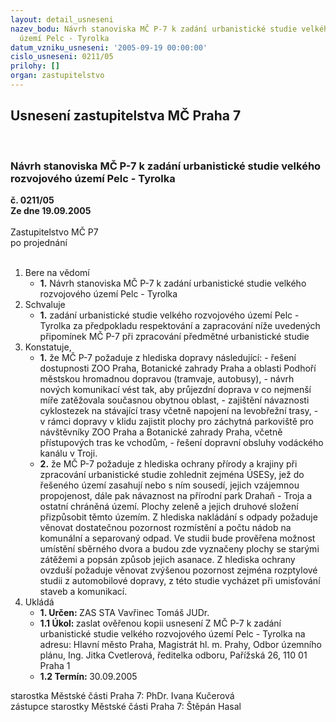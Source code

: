 ```yaml
---
layout: detail_usneseni
nazev_bodu: Návrh stanoviska MČ P-7 k zadání urbanistické studie velkého rozvojového
  území Pelc - Tyrolka
datum_vzniku_usneseni: '2005-09-19 00:00:00'
cislo_usneseni: 0211/05
prilohy: []
organ: zastupitelstvo
---
```

<div id="ucUsn_pList" class="usn">
	<span><h2>Usnesení zastupitelstva MČ Praha 7 </h2>
<br></span><div class="standBody">
<span><h3>Návrh stanoviska MČ P-7 k zadání urbanistické studie velkého rozvojového území Pelc - Tyrolka</h3></span><div class="center">
		<strong>č. 0211/05</strong><br>
	</div>
<div class="center">
		<strong>Ze dne 19.09.2005</strong><br><br>
	</div>Zastupitelstvo MČ P7<br> po projednání<br><br><ol>
<li>Bere na vědomí<ul><li>
<strong>1.</strong> Návrh stanoviska MČ P-7 k zadání urbanistické studie velkého rozvojového území Pelc - Tyrolka</li></ul>
</li>
<li>Schvaluje<ul><li>
<strong>1.</strong> zadání urbanistické studie velkého rozvojového území Pelc - Tyrolka za předpokladu respektování a zapracování níže uvedených připomínek MČ P-7 při zpracování předmětné urbanistické studie</li></ul>
</li>
<li>Konstatuje,<ul>
<li>
<strong>1.</strong> že MČ P-7 požaduje z hlediska dopravy následující: - řešení dostupnosti ZOO Praha, Botanické zahrady Praha a oblasti Podhoří městskou hromadnou dopravou (tramvaje, autobusy), - návrh nových komunikací vést tak, aby průjezdní doprava v co nejmenší míře zatěžovala současnou obytnou oblast, - zajištění návaznosti cyklostezek na stávající trasy včetně napojení na levobřežní trasy, - v rámci dopravy v klidu zajistit plochy pro záchytná parkoviště pro návštěvníky ZOO Praha a Botanické zahrady Praha, včetně přístupových tras ke vchodům, - řešení dopravní obsluhy vodáckého kanálu v Troji.</li>
<li>
<strong>2.</strong> že MČ P-7 požaduje z hlediska ochrany přírody a krajiny při zpracování urbanistické studie zohlednit zejména ÚSESy, jež do řešeného území zasahují nebo s ním sousedí, jejich vzájemnou propojenost, dále pak návaznost na přírodní park Drahaň - Troja a ostatní chráněná území. Plochy zeleně a jejich druhové složení přizpůsobit těmto územím. Z hlediska nakládání s odpady požaduje věnovat dostatečnou pozornost rozmístění a počtu nádob na komunální a separovaný odpad. Ve studii bude prověřena možnost umístění sběrného dvora a budou zde vyznačeny plochy se starými zátěžemi a popsán způsob jejich asanace. Z hlediska ochrany ovzduší požaduje věnovat zvýšenou pozornost zejména rozptylové studii z automobilové dopravy, z této studie vycházet při umisťování staveb a komunikací.</li>
</ul>
</li>
<li>Ukládá<ul>
<li>
<strong>1. Určen: </strong>ZAS STA Vavřinec Tomáš JUDr.</li>
<li>
<strong>1.1 Úkol: </strong>zaslat ověřenou kopii usnesení Z MČ P-7 k zadání urbanistické studie velkého rozvojového území Pelc - Tyrolka na adresu: Hlavní město Praha, Magistrát hl. m. Prahy, Odbor územního plánu, Ing. Jitka Cvetlerová, ředitelka odboru, Pařížská 26, 110 01 Praha 1</li>
<li>
<strong>1.2 Termín: </strong>30.09.2005</li>
</ul>
</li>
</ol>starostka Městské části Praha 7: PhDr. Ivana Kučerová<br>zástupce starostky Městské části Praha 7: Štěpán Hasal
</div>
</div>